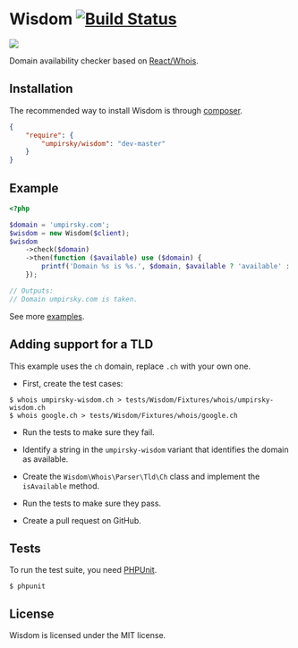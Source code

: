 Wisdom [![Build Status](https://secure.travis-ci.org/umpirsky/wisdom.png)](http://travis-ci.org/umpirsky/wisdom)
======
<img src="https://raw.github.com/umpirsky/wisdom/master/icon/icon.png" />

Domain availability checker based on [React/Whois](https://github.com/reactphp/whois).
## Installation

The recommended way to install Wisdom is through
[composer](http://getcomposer.org).

```json
{
    "require": {
        "umpirsky/wisdom": "dev-master"
    }
}
```

## Example

```php
<?php

$domain = 'umpirsky.com';
$wisdom = new Wisdom($client);
$wisdom
    ->check($domain)
    ->then(function ($available) use ($domain) {
        printf('Domain %s is %s.', $domain, $available ? 'available' : 'taken');
    });

// Outputs:
// Domain umpirsky.com is taken.
```

See more [examples](https://github.com/umpirsky/wisdom/tree/master/examples).

## Adding support for a TLD

This example uses the `ch` domain, replace `.ch` with your own one.

* First, create the test cases:
```
$ whois umpirsky-wisdom.ch > tests/Wisdom/Fixtures/whois/umpirsky-wisdom.ch
$ whois google.ch > tests/Wisdom/Fixtures/whois/google.ch
```

* Run the tests to make sure they fail.

* Identify a string in the `umpirsky-wisdom` variant that identifies the
  domain as available.

* Create the `Wisdom\Whois\Parser\Tld\Ch` class and implement the `isAvailable`
  method.

* Run the tests to make sure they pass.

* Create a pull request on GitHub.

## Tests

To run the test suite, you need [PHPUnit](https://github.com/sebastianbergmann/phpunit).

    $ phpunit

## License

Wisdom is licensed under the MIT license.
